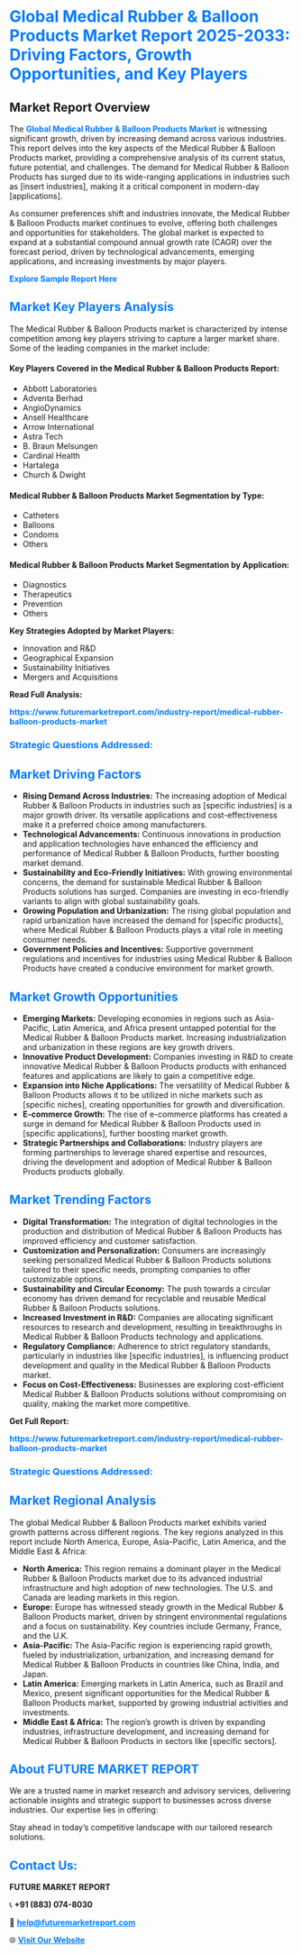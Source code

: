 <h1 style="color: #007BFF;">Global Medical Rubber & Balloon Products Market Report 2025-2033: Driving Factors, Growth Opportunities, and Key Players</h1>

<section id="overview">
<h2>Market Report Overview</h2>
<p>The <a href="https://www.futuremarketreport.com/industry-report/medical-rubber-balloon-products-market" style="color: #007BFF; text-decoration: none;"><strong>Global Medical Rubber & Balloon Products Market</strong></a> is witnessing significant growth, driven by increasing demand across various industries. This report delves into the key aspects of the Medical Rubber & Balloon Products market, providing a comprehensive analysis of its current status, future potential, and challenges. The demand for Medical Rubber & Balloon Products has surged due to its wide-ranging applications in industries such as [insert industries], making it a critical component in modern-day [applications].</p>
<p>As consumer preferences shift and industries innovate, the Medical Rubber & Balloon Products market continues to evolve, offering both challenges and opportunities for stakeholders. The global market is expected to expand at a substantial compound annual growth rate (CAGR) over the forecast period, driven by technological advancements, emerging applications, and increasing investments by major players.</p>
</section>

<section id="overview">
<p><a href="https://www.futuremarketreport.com/request-sample/reportId=63632" style="color: #007BFF; text-decoration: none;"><strong>Explore Sample Report Here</strong></a></p>
</section>

<section id="key-players">
<h2 style="color: #007BFF;">Market Key Players Analysis</h2>
<p>The Medical Rubber & Balloon Products market is characterized by intense competition among key players striving to capture a larger market share. Some of the leading companies in the market include:</p>
<h4>Key Players Covered in the Medical Rubber & Balloon Products Report:</h4>
<ul><li>Abbott Laboratories</li><li>Adventa Berhad</li><li>AngioDynamics</li><li>Ansell Healthcare</li><li>Arrow International</li><li>Astra Tech</li><li>B. Braun Melsungen</li><li>Cardinal Health</li><li>Hartalega</li><li>Church &amp; Dwight</li></ul>
<h4>Medical Rubber & Balloon Products Market Segmentation by Type:</h4>
<ul><li>Catheters</li><li>Balloons</li><li>Condoms</li><li>Others</li></ul>

<h4>Medical Rubber & Balloon Products Market Segmentation by Application:</h4>
<ul><li>Diagnostics</li><li>Therapeutics</li><li>Prevention</li><li>Others</li></ul>
<p><strong>Key Strategies Adopted by Market Players:</strong></p>
<ul>
<li>Innovation and R&D</li>
<li>Geographical Expansion</li>
<li>Sustainability Initiatives</li>
<li>Mergers and Acquisitions</li>
</ul>
</section>

<section>
<p><strong>Read Full Analysis: </strong></p><a href="https://www.futuremarketreport.com/industry-report/medical-rubber-balloon-products-market" style="color: #007BFF; text-decoration: none;"><strong>https://www.futuremarketreport.com/industry-report/medical-rubber-balloon-products-market</strong></a>
<h3 style="color: #007BFF;">Strategic Questions Addressed:</h3>
</section>

<section id="driving-factors">
<h2 style="color: #007BFF;">Market Driving Factors</h2>
<ul>
<li><strong>Rising Demand Across Industries:</strong> The increasing adoption of Medical Rubber & Balloon Products in industries such as [specific industries] is a major growth driver. Its versatile applications and cost-effectiveness make it a preferred choice among manufacturers.</li>
<li><strong>Technological Advancements:</strong> Continuous innovations in production and application technologies have enhanced the efficiency and performance of Medical Rubber & Balloon Products, further boosting market demand.</li>
<li><strong>Sustainability and Eco-Friendly Initiatives:</strong> With growing environmental concerns, the demand for sustainable Medical Rubber & Balloon Products solutions has surged. Companies are investing in eco-friendly variants to align with global sustainability goals.</li>
<li><strong>Growing Population and Urbanization:</strong> The rising global population and rapid urbanization have increased the demand for [specific products], where Medical Rubber & Balloon Products plays a vital role in meeting consumer needs.</li>
<li><strong>Government Policies and Incentives:</strong> Supportive government regulations and incentives for industries using Medical Rubber & Balloon Products have created a conducive environment for market growth.</li>
</ul>
</section>

<section id="growth-opportunities">
<h2 style="color: #007BFF;">Market Growth Opportunities</h2>
<ul>
<li><strong>Emerging Markets:</strong> Developing economies in regions such as Asia-Pacific, Latin America, and Africa present untapped potential for the Medical Rubber & Balloon Products market. Increasing industrialization and urbanization in these regions are key growth drivers.</li>
<li><strong>Innovative Product Development:</strong> Companies investing in R&D to create innovative Medical Rubber & Balloon Products products with enhanced features and applications are likely to gain a competitive edge.</li>
<li><strong>Expansion into Niche Applications:</strong> The versatility of Medical Rubber & Balloon Products allows it to be utilized in niche markets such as [specific niches], creating opportunities for growth and diversification.</li>
<li><strong>E-commerce Growth:</strong> The rise of e-commerce platforms has created a surge in demand for Medical Rubber & Balloon Products used in [specific applications], further boosting market growth.</li>
<li><strong>Strategic Partnerships and Collaborations:</strong> Industry players are forming partnerships to leverage shared expertise and resources, driving the development and adoption of Medical Rubber & Balloon Products products globally.</li>
</ul>
</section>

<section id="trending-factors">
<h2 style="color: #007BFF;">Market Trending Factors</h2>
<ul>
<li><strong>Digital Transformation:</strong> The integration of digital technologies in the production and distribution of Medical Rubber & Balloon Products has improved efficiency and customer satisfaction.</li>
<li><strong>Customization and Personalization:</strong> Consumers are increasingly seeking personalized Medical Rubber & Balloon Products solutions tailored to their specific needs, prompting companies to offer customizable options.</li>
<li><strong>Sustainability and Circular Economy:</strong> The push towards a circular economy has driven demand for recyclable and reusable Medical Rubber & Balloon Products solutions.</li>
<li><strong>Increased Investment in R&D:</strong> Companies are allocating significant resources to research and development, resulting in breakthroughs in Medical Rubber & Balloon Products technology and applications.</li>
<li><strong>Regulatory Compliance:</strong> Adherence to strict regulatory standards, particularly in industries like [specific industries], is influencing product development and quality in the Medical Rubber & Balloon Products market.</li>
<li><strong>Focus on Cost-Effectiveness:</strong> Businesses are exploring cost-efficient Medical Rubber & Balloon Products solutions without compromising on quality, making the market more competitive.</li>
</ul>
</section>

<section>
<p><strong>Get Full Report: </strong></p><a href="https://www.futuremarketreport.com/industry-report/medical-rubber-balloon-products-market" style="color: #007BFF; text-decoration: none;"><strong>https://www.futuremarketreport.com/industry-report/medical-rubber-balloon-products-market</strong></a>
<h3 style="color: #007BFF;">Strategic Questions Addressed:</h3>
</section>


<section id="regional-analysis">
<h2 style="color: #007BFF;">Market Regional Analysis</h2>
<p>The global Medical Rubber & Balloon Products market exhibits varied growth patterns across different regions. The key regions analyzed in this report include North America, Europe, Asia-Pacific, Latin America, and the Middle East & Africa:</p>
<ul>
<li><strong>North America:</strong> This region remains a dominant player in the Medical Rubber & Balloon Products market due to its advanced industrial infrastructure and high adoption of new technologies. The U.S. and Canada are leading markets in this region.</li>
<li><strong>Europe:</strong> Europe has witnessed steady growth in the Medical Rubber & Balloon Products market, driven by stringent environmental regulations and a focus on sustainability. Key countries include Germany, France, and the U.K.</li>
<li><strong>Asia-Pacific:</strong> The Asia-Pacific region is experiencing rapid growth, fueled by industrialization, urbanization, and increasing demand for Medical Rubber & Balloon Products in countries like China, India, and Japan.</li>
<li><strong>Latin America:</strong> Emerging markets in Latin America, such as Brazil and Mexico, present significant opportunities for the Medical Rubber & Balloon Products market, supported by growing industrial activities and investments.</li>
<li><strong>Middle East & Africa:</strong> The region’s growth is driven by expanding industries, infrastructure development, and increasing demand for Medical Rubber & Balloon Products in sectors like [specific sectors].</li>
</ul>
</section>

<footer>
<h2 style="color: #007BFF;">About FUTURE MARKET REPORT</h2>
<p>We are a trusted name in market research and advisory services, delivering actionable insights and strategic support to businesses across diverse industries. Our expertise lies in offering:</p>

<p>Stay ahead in today’s competitive landscape with our tailored research solutions.</p>

<h2 style="color: #007BFF;">Contact Us:</h2>
<p><strong>FUTURE MARKET REPORT</strong></p>
<p>📞 <strong>+91 (883) 074-8030</strong></p>
<p>📧 <strong><a href="mailto:help@futuremarketreport.com" style="color: #007BFF;">help@futuremarketreport.com</a></strong></p>
<p>🌐 <strong><a href="https://www.futuremarketreport.com/" style="color: #007BFF;">Visit Our Website</a></strong></p>
</footer>